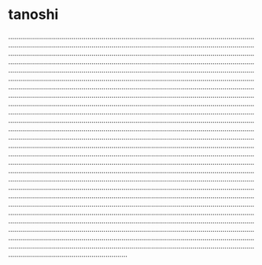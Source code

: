 # tanoshi

....................................................................................................................................................................................................................................................................................................................................................................................................................................................................................................................................................................................................................................................................................................................................................................................................................................................................................................................................................................................................................................................................................................................................................................................................................................................................................................................................................................................................................................................................................................................................................................................................................................................................................................................................................................................................................................................................................................................................................................................................................................................................................................................................................................................................................................................................................................................................................................................................................................................................................................................................................................................................................................................................................................................................................................................................................................................................................................................................................................................................................................................................................................................................................................................................................................................................................................................................................................................................................
